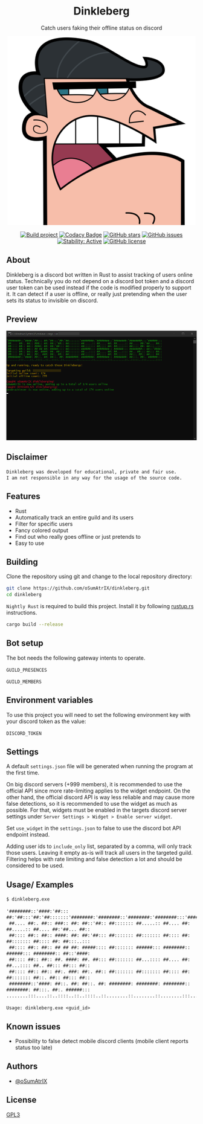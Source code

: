 <div align="center">

# Dinkleberg

Catch users faking their offline status on discord

<img src="assets/icon.svg" alt="logo" width="500"/>

<br>
 
 [![Build project](https://github.com/oSumAtrIX/dinkleberg/actions/workflows/rust.yml/badge.svg)](https://github.com/oSumAtrIX/dinkleberg/actions/workflows/rust.yml)
 [![Codacy Badge](https://app.codacy.com/project/badge/Grade/28e7f3c932ad4f2d88bcb27f45668dab)](https://www.codacy.com/gh/oSumAtrIX/dinkleberg/dashboard?utm_source=github.com&amp;utm_medium=referral&amp;utm_content=oSumAtrIX/dinkleberg&amp;utm_campaign=Badge_Grade)
 [![GitHub stars](https://img.shields.io/github/stars/oSumAtrIX/dinkleberg)](https://github.com/oSumAtrIX/dinkleberg/stargazers)
 [![GitHub issues](https://img.shields.io/github/issues/oSumAtrIX/dinkleberg)](https://github.com/oSumAtrIX/dinkleberg/issues)
 [![Stability: Active](https://masterminds.github.io/stability/active.svg)](https://masterminds.github.io/stability/active.html)
 [![GitHub license](https://img.shields.io/github/license/oSumAtrIX/dinkleberg)](https://github.com/oSumAtrIX/dinkleberg/blob/main/LICENSE)
</div>

## About

Dinkleberg is a discord bot written in Rust to assist tracking of users online status.
Technically you do not depend on a discord bot token and a discord user token can be used instead if the code is modified properly to support it.
It can detect if a user is offline, or really just pretending when the user sets its status to invisible on discord.

## Preview

<img src="assets/preview.png" alt="preview image"/>

## Disclaimer

```text
Dinkleberg was developed for educational, private and fair use.
I am not responsible in any way for the usage of the source code.
```

## Features

-   Rust
-   Automatically track an entire guild and its users
-   Filter for specific users
-   Fancy colored output
-   Find out who really goes offline or just pretends to
-   Easy to use

## Building

Clone the repository using git and change to the local repository directory:

```bash
git clone https://github.com/oSumAtrIX/dinkleberg.git
cd dinkleberg
```

`Nightly Rust` is required to build this project. Install it by following [rustup.rs](https://rustup.rs) instructions.

```bash
cargo build --release
```

## Bot setup

The bot needs the following gateway intents to operate.

`GUILD_PRESENCES`

`GUILD_MEMBERS`

## Environment variables

To use this project you will need to set the following environment key with your discord token as the value:

`DISCORD_TOKEN`

## Settings

A default `settings.json` file will be generated when running the program at the first time.

On big discord servers (+999 members), it is recommended to use the official API since more rate-limiting applies to the widget endpoint. On the other hand, the official discord API is way less reliable and may cause more false detections, so it is recommended to use the widget as much as possible.
For that, widgets must be enabled in the targets discord server settings under `Server Settings > Widget > Enable server widget`.

Set `use_widget` in the `settings.json` to false to use the discord bot API endpoint instead.

Adding user ids to `include_only` list, separated by a comma, will only track those users. Leaving it empty as-is will track all users in the targeted guild. Filtering helps with rate limiting and false detection a lot and should be considered to be used.

## Usage/ Examples

```text
$ dinkleberg.exe

'########::'####:'##::: ##:'##:::'##:'##:::::::'########:'########::'########:'########:::'######:::
 ##.... ##:. ##:: ###:: ##: ##::'##:: ##::::::: ##.....:: ##.... ##: ##.....:: ##.... ##:'##... ##::
 ##:::: ##:: ##:: ####: ##: ##:'##::: ##::::::: ##::::::: ##:::: ##: ##::::::: ##:::: ##: ##:::..:::
 ##:::: ##:: ##:: ## ## ##: #####:::: ##::::::: ######::: ########:: ######::: ########:: ##::'####:
 ##:::: ##:: ##:: ##. ####: ##. ##::: ##::::::: ##...:::: ##.... ##: ##...:::: ##.. ##::: ##::: ##::
 ##:::: ##:: ##:: ##:. ###: ##:. ##:: ##::::::: ##::::::: ##:::: ##: ##::::::: ##::. ##:: ##::: ##::
 ########::'####: ##::. ##: ##::. ##: ########: ########: ########:: ########: ##:::. ##:. ######:::
........:::....::..::::..::..::::..::........::........::........:::........::..:::::..:::......::::

Usage: dinkleberg.exe <guid_id>
```

## Known issues

-   Possibility to false detect mobile discord clients (mobile client reports status too late)

## Authors

-   [@oSumAtrIX](https://osumatrix.me/#github)

## License

[GPL3](https://choosealicense.com/licenses/agpl-3.0/)
